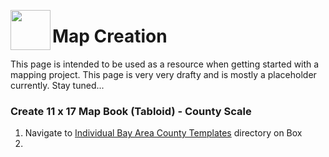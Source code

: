 <a href="url"><img src="http://gis.mtc.ca.gov/mtcimages/mtcgisLogo.png" align="left" height="64" width="64" ></a>
# Map Creation

This page is intended to be used as a resource when getting started with a mapping project. This page is very very drafty and is mostly a placeholder currently. Stay tuned...

### Create 11 x 17 Map Book (Tabloid) - County Scale

1. Navigate to [Individual Bay Area County Templates](https://mtcdrive.box.com/s/p9qlcusb1cpv2nnp6080zg65oawir7wz) directory on Box
2.